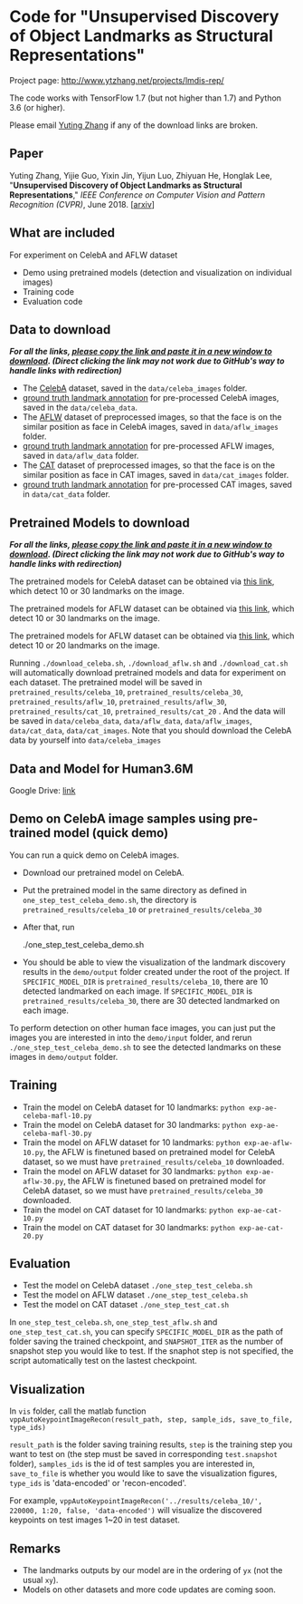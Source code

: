 Code for "Unsupervised Discovery of Object Landmarks as Structural Representations"
=====

Project page: http://www.ytzhang.net/projects/lmdis-rep/

The code works with TensorFlow 1.7 (but not higher than 1.7) and Python 3.6 (or higher).

Please email [Yuting Zhang](http://ytzhang.net/) if any of the download links are broken. 

## Paper

Yuting Zhang, Yijie Guo, Yixin Jin, Yijun Luo, Zhiyuan He, Honglak Lee,
"**Unsupervised Discovery of Object Landmarks as Structural Representations**,"
*IEEE Conference on Computer Vision and Pattern Recognition (CVPR)*, June 2018. [[arxiv](https://arxiv.org/abs/1804.04412)]

## What are included

For experiment on CelebA and AFLW dataset

- Demo using pretrained models (detection and visualization on individual images)
- Training code
- Evaluation code

## Data to download

***For all the links, <u>please copy the link and paste it in a new window to download</u>. (Direct clicking the link may not work due to GitHub's way to handle links with redirection)*** 

- The [CelebA](https://drive.google.com/drive/folders/0B7EVK8r0v71pWEZsZE9oNnFzTm8) dataset, saved in the `data/celeba_images` folder.
- [ground truth landmark annotation](http://files.ytzhang.net/lmdis-rep/release-v1/celeba/celeba_data.tar.gz) for pre-processed CelebA images, saved in the `data/celeba_data`.
- The [AFLW](http://files.ytzhang.net/lmdis-rep/release-v1/aflw/aflw_images.tar.gz) dataset of preprocessed images, so that the face is on the similar position as face in CelebA images, saved in `data/aflw_images` folder.
- [ground truth landmark annotation](http://files.ytzhang.net/lmdis-rep/release-v1/aflw/aflw_data.tar.gz) for pre-processed AFLW images, saved in `data/aflw_data` folder.
- The [CAT](http://files.ytzhang.net/lmdis-rep/release-v1/cat/cat_images.tar.gz) dataset of preprocessed images, so that the face is on the similar position as face in CAT images, saved in `data/cat_images` folder.
- [ground truth landmark annotation](http://files.ytzhang.net/lmdis-rep/release-v1/cat/cat_data.tar.gz) for pre-processed CAT images, saved in `data/cat_data` folder.

## Pretrained Models to download

***For all the links, <u>please copy the link and paste it in a new window to download</u>. (Direct clicking the link may not work due to GitHub's way to handle links with redirection)*** 

The pretrained models for CelebA dataset can be obtained via [this link](http://files.ytzhang.net/lmdis-rep/release-v1/celeba/celeba_pretrained_results.tar.gz), which detect 10 or 30 landmarks on the image. 

The pretrained models for AFLW dataset can be obtained via [this link](http://files.ytzhang.net/lmdis-rep/release-v1/aflw/aflw_pretrained_results.tar.gz), which detect 10 or 30 landmarks on the image.

The pretrained models for AFLW dataset can be obtained via [this link](http://files.ytzhang.net/lmdis-rep/release-v1/cat/cat_pretrained_results.tar.gz), which detect 10 or 20 landmarks on the image.

Running `./download_celeba.sh`, `./download_aflw.sh` and `./download_cat.sh` will automatically download pretrained models and data for experiment on each dataset. The pretrained model will be saved in `pretrained_results/celeba_10`, `pretrained_results/celeba_30`, `pretrained_results/aflw_10`, `pretrained_results/aflw_30`, `pretrained_results/cat_10`, `pretrained_results/cat_20` . And the data will be saved in `data/celeba_data`, `data/aflw_data`, `data/aflw_images`, `data/cat_data`, `data/cat_images`. Note that you should download the CelebA data by yourself into `data/celeba_images` 

## Data and Model for Human3.6M

Google Drive: [link](https://drive.google.com/drive/folders/1dFVEhg0UokpVK1ya5OJ7f7-Lxvrkc1Jz?usp=sharing)

## Demo on CelebA image samples using pre-trained model (quick demo)

You can run a quick demo on CelebA images.

- Download our pretrained model on CelebA.

- Put the pretrained model in the same directory as defined in `one_step_test_celeba_demo.sh`, the directory is `pretrained_results/celeba_10` or `pretrained_results/celeba_30`

- After that, run

  	./one_step_test_celeba_demo.sh

- You should be able to view the visualization of the landmark discovery results in the `demo/output` folder created under the root of the project. If `SPECIFIC_MODEL_DIR` is `pretrained_results/celeba_10`, there are 10 detected landmarked on each image. If `SPECIFIC_MODEL_DIR` is `pretrained_results/celeba_30`, there are 30 detected landmarked on each image. 

To perform detection on other human face images, you can just put the images you are interested in into the `demo/input` folder, and rerun `./one_step_test_celeba_demo.sh` to see the detected landmarks on these images in `demo/output` folder.

## Training 

- Train the model on CelebA dataset for 10 landmarks: `python exp-ae-celeba-mafl-10.py`
- Train the model on CelebA dataset for 30 landmarks: `python exp-ae-celeba-mafl-30.py`
- Train the model on AFLW dataset for 10 landmarks: `python exp-ae-aflw-10.py`, the AFLW is finetuned based on pretrained model for CelebA dataset, so we must have `pretrained_results/celeba_10` downloaded.
- Train the model on AFLW dataset for 30 landmarks: `python exp-ae-aflw-30.py`, the AFLW is finetuned based on pretrained model for CelebA dataset, so we must have `pretrained_results/celeba_30` downloaded.
- Train the model on CAT dataset for 10 landmarks: `python exp-ae-cat-10.py`
- Train the model on CAT dataset for 30 landmarks: `python exp-ae-cat-20.py`

## Evaluation

- Test the model on CelebA dataset `./one_step_test_celeba.sh`
- Test the model on AFLW dataset `./one_step_test_celeba.sh`
- Test the model on CAT dataset `./one_step_test_cat.sh`

In `one_step_test_celeba.sh`, `one_step_test_aflw.sh` and `one_step_test_cat.sh`, you can specify `SPECIFIC_MODEL_DIR` as the path of folder saving the trained checkpoint, and `SNAPSHOT_ITER` as the number of snapshot step you would like to test. If the snaphot step is not specified, the script automatically test on the lastest checkpoint.

## Visualization

In `vis` folder, call the matlab function `vppAutoKeypointImageRecon(result_path, step, sample_ids, save_to_file, type_ids)`

`result_path` is the folder saving training results, `step` is the training step you want to test on (the step must be saved in corresponding `test.snapshot` folder), `samples_ids` is the id of test samples you are interested in, `save_to_file` is whether you would like to save the visualization figures, `type_ids` is 'data-encoded' or 'recon-encoded'.

For example, `vppAutoKeypointImageRecon('../results/celeba_10/', 220000, 1:20, false, 'data-encoded')` will visualize the discovered keypoints on test images 1~20 in test dataset.

## Remarks

- The landmarks outputs by our model are in the ordering of `yx` (not the usual `xy`).
- Models on other datasets and more code updates are coming soon. 
